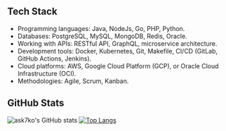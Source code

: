 ## Tech Stack
- Programming languages: Java, NodeJs, Go, PHP, Python.
- Databases: PostgreSQL, MySQL, MongoDB, Redis, Oracle.
- Working with APIs: RESTful API, GraphQL, microservice architecture.
- Development tools: Docker, Kubernetes, Git, Makefile, CI/CD (GitLab, GitHub Actions, Jenkins).
- Cloud platforms: AWS, Google Cloud Platform (GCP), or Oracle Cloud Infrastructure (OCI).
- Methodologies: Agile, Scrum, Kanban.

## GitHub Stats
![ask7ko's GitHub stats](https://github-readme-stats.vercel.app/api?username=ask7ko&show_icons=true&theme=radical)
[![Top Langs](https://github-readme-stats.vercel.app/api/top-langs/?username=ask7ko&layout=compact)](https://github.com/ask7ko)

